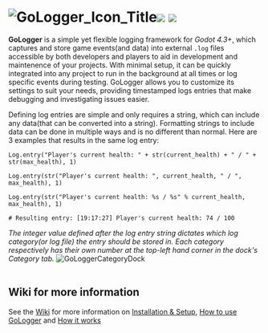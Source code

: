 # ![GoLogger_Icon_Title](https://github.com/user-attachments/assets/2856b4fb-8d18-49b5-bd60-8a8015b6723a)![](https://img.shields.io/static/v1?label=Godot&message=4.3&color=blue&logo=godotengine)   ![](https://img.shields.io/static/v1?label=Godot&message=4.4&color=blue&logo=godotengine)<br>

**GoLogger** is a simple yet flexible logging framework for *Godot 4.3+*, which captures and store game events(and data) into external `.log` files accessible by both developers and players to aid in development and maintenence of your projects. With minimal setup, it can be quickly integrated into any project to run in the background at all times or log specific events during testing. GoLogger allows you to customize its settings to suit your needs, providing timestamped logs entries that make debugging and investigating issues easier. 

Defining log entries are simple and only requires a string, which can include any data(that can be converted into a string). Formatting strings to include data can be done in multiple ways and is no different than normal. Here are 3 examples that results in the same log entry:
```gdscript
Log.entry("Player's current health: " + str(current_health) + " / " + str(max_health), 1)

Log.entry(str("Player's current health: ", current_health, " / ", max_health), 1)

Log.entry(str("Player's current health: %s / %s" % current_health, max_health), 1)

# Resulting entry: [19:17:27] Player's current health: 74 / 100
```
*The integer value defined after the log entry string dictates which log category(or log file) the entry should be stored in. Each category respectively has their own number at the top-left hand corner in the dock's Category tab.*
![GoLoggerCategoryDock](https://github.com/user-attachments/assets/f4346da0-a9b5-4b00-83ba-147bcfdd3481)<br><br>

## Wiki for more information
See the [Wiki](https://github.com/Burloe/GoLogger/wiki/) for more information on [Installation & Setup](https://github.com/Burloe/GoLogger/wiki/Installation-&-Setup), [How to use GoLogger](https://github.com/Burloe/GoLogger/wiki/Getting-Started) and [How it works](https://github.com/Burloe/GoLogger/wiki#how-gologger-works)
